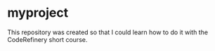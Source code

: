 # myproject
This repository was created so that I could learn how to do it with the CodeRefinery short course.
